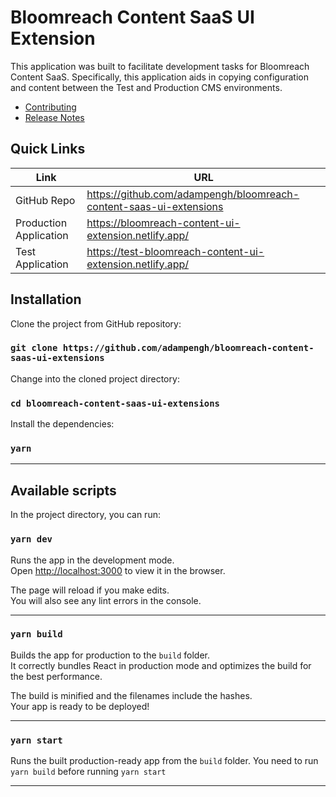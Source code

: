 # Bloomreach Content SaaS UI Extension

This application was built to facilitate development tasks for Bloomreach Content SaaS. Specifically, this application aids in copying configuration and content between the Test and Production CMS environments.

- [Contributing](/CONTRIBUTING.md)
- [Release Notes](/CHANGELOG.md)

## Quick Links

| Link                            | URL                                                                 |
| ------------------------------- | ------------------------------------------------------------------- |
| GitHub Repo                     | https://github.com/adampengh/bloomreach-content-saas-ui-extensions  |
| Production Application          | https://bloomreach-content-ui-extension.netlify.app/                |
| Test Application                | https://test-bloomreach-content-ui-extension.netlify.app/           |


## Installation
Clone the project from GitHub repository:
### `git clone https://github.com/adampengh/bloomreach-content-saas-ui-extensions`

Change into the cloned project directory:
### `cd bloomreach-content-saas-ui-extensions`

Install the dependencies:
### `yarn`

---

## Available scripts

In the project directory, you can run:

### `yarn dev`

Runs the app in the development mode.<br>
Open <http://localhost:3000> to view it in the browser.

The page will reload if you make edits.<br>
You will also see any lint errors in the console.

---

### `yarn build`

Builds the app for production to the `build` folder.<br>
It correctly bundles React in production mode and optimizes the build for the best performance.

The build is minified and the filenames include the hashes.<br>
Your app is ready to be deployed!

---

### `yarn start`

Runs the built production-ready app from the `build` folder. You need to run `yarn build` before running `yarn start`

---
